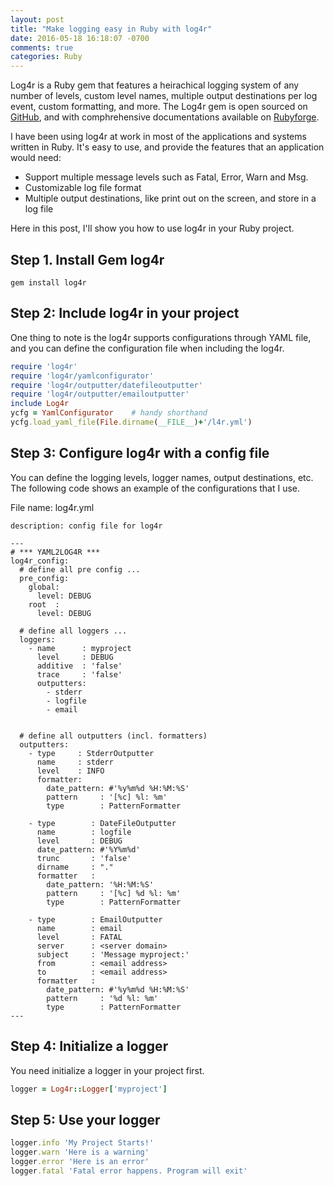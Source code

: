 ```yaml
---
layout: post
title: "Make logging easy in Ruby with log4r"
date: 2016-05-18 16:18:07 -0700
comments: true
categories: Ruby
---
```


Log4r is a Ruby gem that features a heirachical logging system of any number of levels, custom level names, multiple output destinations per log event, custom formatting, and more. The Log4r gem is open sourced on [GitHub](https://github.com/colbygk/log4r), and with comphrehensive documentations available on [Rubyforge](https://github.com/colbygk/log4r).

I have been using log4r at work in most of the applications and systems written in Ruby. It's easy to use, and provide the features that an application would need:
- Support multiple message levels such as Fatal, Error, Warn and Msg.  
- Customizable log file format
- Multiple output destinations, like print out on the screen, and store in a log file

Here in this post, I'll show you how to use log4r in your Ruby project.

<!--more--> 

## Step 1. Install Gem log4r
```
gem install log4r
```

## Step 2: Include log4r in your project

One thing to note is the log4r supports configurations through YAML file, and you can define the configuration file when including the log4r.

```ruby
require 'log4r'
require 'log4r/yamlconfigurator'
require 'log4r/outputter/datefileoutputter'
require 'log4r/outputter/emailoutputter'
include Log4r
ycfg = YamlConfigurator    # handy shorthand
ycfg.load_yaml_file(File.dirname(__FILE__)+'/l4r.yml')
```

## Step 3: Configure log4r with a config file

You can define the logging levels, logger names, output destinations, etc. The following code shows an example of the configurations that I use.

File name: log4r.yml

```
description: config file for log4r

---
# *** YAML2LOG4R ***
log4r_config:
  # define all pre config ...
  pre_config:
    global:
      level: DEBUG
    root  :
      level: DEBUG

  # define all loggers ...
  loggers:
    - name      : myproject 
      level     : DEBUG
      additive  : 'false'
      trace     : 'false'
      outputters:
        - stderr
        - logfile
        - email


  # define all outputters (incl. formatters)
  outputters:
    - type     : StderrOutputter
      name     : stderr 
      level    : INFO
      formatter:
        date_pattern: #'%y%m%d %H:%M:%S'
        pattern     : '[%c] %l: %m'
        type        : PatternFormatter

    - type        : DateFileOutputter
      name        : logfile
      level       : DEBUG
      date_pattern: #'%Y%m%d'
      trunc       : 'false'
      dirname     : "."
      formatter   :
        date_pattern: '%H:%M:%S'
        pattern     : '[%c] %d %l: %m'
        type        : PatternFormatter
  
    - type        : EmailOutputter
      name        : email
      level       : FATAL 
      server      : <server domain>
      subject     : 'Message myproject:'
      from        : <email address>
      to          : <email address>
      formatter   :
        date_pattern: #'%y%m%d %H:%M:%S'
        pattern     : '%d %l: %m'
        type        : PatternFormatter
---
```

## Step 4: Initialize a logger

You need initialize a logger in your project first.

```ruby
logger = Log4r::Logger['myproject']
```

## Step 5: Use your logger

```ruby
logger.info 'My Project Starts!'
logger.warn 'Here is a warning'
logger.error 'Here is an error'
logger.fatal 'Fatal error happens. Program will exit'
```
